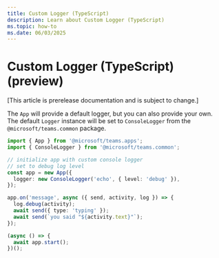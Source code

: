 ```yaml
---
title: Custom Logger (TypeScript)
description: Learn about Custom Logger (TypeScript)
ms.topic: how-to
ms.date: 06/03/2025
---
```


# Custom Logger (TypeScript) (preview)

[This article is prerelease documentation and is subject to change.]

The `App` will provide a default logger, but you can also provide your own.
The default `Logger` instance will be set to `ConsoleLogger` from the
`@microsoft/teams.common` package.


```typescript
import { App } from '@microsoft/teams.apps';
import { ConsoleLogger } from '@microsoft/teams.common';

// initialize app with custom console logger
// set to debug log level
const app = new App({
  logger: new ConsoleLogger('echo', { level: 'debug' }),
});

app.on('message', async ({ send, activity, log }) => {
  log.debug(activity);
  await send({ type: 'typing' });
  await send(`you said "${activity.text}"`);
});

(async () => {
  await app.start();
})();
```